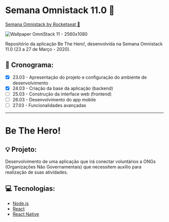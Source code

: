 # Semana Omnistack 11.0 :rocket:

[Semana Omnistack by Rocketseat :rocket:](https://rocketseat.com.br/week/aulas/11.0)

![Wallpaper OmniStack 11 - 2560x1080](https://user-images.githubusercontent.com/42447794/77343867-23294400-6d11-11ea-862e-1f21b7a307db.jpg)

Repositório da aplicação Be The Hero!, desenvolvida na Semana Omnistack 11.0 (23 a 27 de Março - 2020).

## :pushpin: Cronograma:
- [x] 23.03 - Apresentação do projeto e configuração do ambiente de desenvolvimento
- [x] 24.03 - Criação da base da aplicação (backend)
- [ ] 25.03 - Construção da interface web (frontend)
- [ ] 26.03 - Desenvolvimento do app mobile
- [ ] 27.03 - Funcionalidades avançadas

---
# Be The Hero!

## :bulb: Projeto:

Desenvolvimento de uma aplicação que irá conectar voluntários a ONGs (Organizações Não Governamentais) que necessitem auxílio para realização de suas atividades.

## :computer: Tecnologias:

- [Node.js](https://nodejs.org/en/)
- [React](https://pt-br.reactjs.org/)
- [React Native](https://reactnative.dev/)
